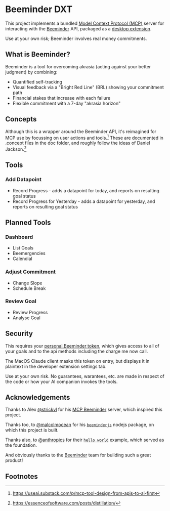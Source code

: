 # Beeminder DXT

This project implements a bundled [Model Context Protocol (MCP)](https://modelcontextprotocol.io/introduction) server for interacting with the [Beeminder](https://www.beeminder.com) API, packaged as a [desktop extension](https://www.anthropic.com/engineering/desktop-extensions).

Use at your own risk; Beeminder involves real money commitments.

## What is Beeminder?

Beeminder is a tool for overcoming akrasia (acting against your better judgment) by combining:
- Quantified self-tracking
- Visual feedback via a "Bright Red Line" (BRL) showing your commitment path
- Financial stakes that increase with each failure
- Flexible commitment with a 7-day "akrasia horizon"


## Concepts

Although this is a wrapper around the Beeminder API, it's reimagined for MCP use by focussing on user actions and tools.[^1] These are documented in .concept files in the doc folder, and roughly follow the ideas of Daniel Jackson.[^2]

## Tools

### Add Datapoint
- Record Progress - adds a datapoint for today, and reports on resulting goal status
- Record Progress for Yesterday - adds a datapoint for yesterday, and reports on resulting goal status

## Planned Tools

### Dashboard
- List Goals
- Beemergencies
- Calendial

### Adjust Commitment
- Change Slope
- Schedule Break

### Review Goal
- Review Progress
- Analyse Goal

## Security

This requires your [personal Beeminder token](https://www.beeminder.com/api/v1/auth_token.json), which gives access to all of your goals and to the api methods including the charge me now call.

The MacOS Claude client masks this token on entry, but displays it in plaintext in the developer extension settings tab.

Use at your own risk. No guarantees, warantees, etc. are made in respect of the code or how your AI companion invokes the tools.


## Acknowledgements

Thanks to Alex [@strickvl](https://github.com/strickvl) for his 
[MCP Beeminder](https://github.com/strickvl/mcp-beeminder) server, 
which inspired this project.

Thanks too, to [@malcolmocean](https://github.com/malcolmocean) for his
[`beeminderjs`](https://github.com/malcolmocean/beeminderjs) nodejs package,
on which this project is built.

Thanks also, to [@anthropics](https://github.com/anthropics) for their
[`hello world`](https://github.com/anthropics/mcpb/tree/main/examples/hello-world-node)
example, which served as the foundation.

And obviously thanks to the [Beeminder](https://www.beeminder.com) team for
building such a great product!


## Footnotes

[^1]: https://useai.substack.com/p/mcp-tool-design-from-apis-to-ai-first

[^2]: https://essenceofsoftware.com/posts/distillation/
